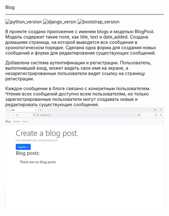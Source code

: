 Blog
___
![python_version](https://img.shields.io/badge/python-3.8-orange)
![django_versin](https://img.shields.io/badge/django-3.2-orange)
![bootstrap_version](https://img.shields.io/badge/bootstrap4-0.1-orange)

В проекте создано приложение с именем blogs и моделью BlogPost. Модель содержит
такие поля, как title, text и date_added. Создана домашняя страница, на которой 
выводятся все сообщения в хронологическом порядке.
Сделана одна форма для создания новых сообщений и форма для редактирования
существующих сообщений.

Добавлена система аутентификации и регистрации. 
Пользователь, выполнивший вход, может видеть свое имя на экране,
а незарегистрированные пользователи видят ссылку на страницу регистрации.

Каждое сообщение в блоге связано с конкретным пользователем.
Чтение всех сообщений доступно всем пользователям, но только зарегистрированные
пользователи могут создавать новые и редактировать существующие сообщения.
![demo1](demo1.jpg)